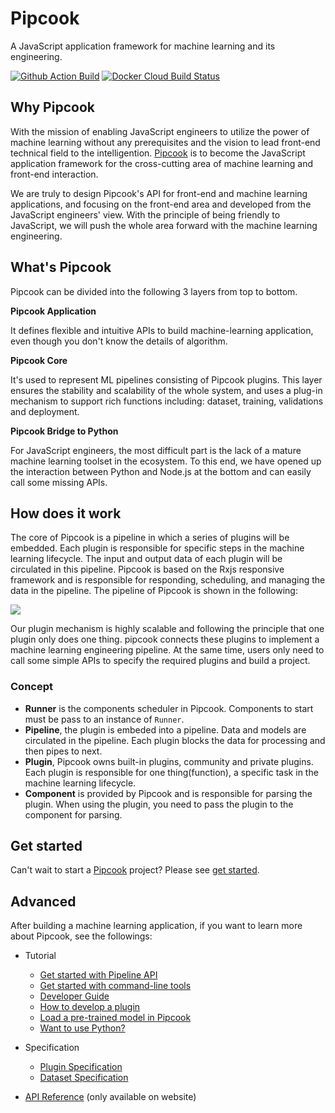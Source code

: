 # Pipcook

A JavaScript application framework for machine learning and its engineering.

<a href="https://github.com/alibaba/pipcook/actions">
  <img alt="Github Action Build" src="https://github.com/alibaba/pipcook/workflows/build/badge.svg?branch=master&event=push"></a>
<a href="https://hub.docker.com/r/pipcook/pipcook">
  <img alt="Docker Cloud Build Status" src="https://img.shields.io/docker/cloud/build/pipcook/pipcook"></a>

## Why Pipcook

With the mission of enabling JavaScript engineers to utilize the power of machine learning without any prerequisites and the vision to lead front-end technical field to the intelligention. [Pipcook][] is to become the JavaScript application framework for the cross-cutting area of machine learning and front-end interaction.

We are truly to design Pipcook's API for front-end and machine learning applications, and focusing on the front-end area and developed from the JavaScript engineers' view. With the principle of being friendly to JavaScript, we will push the whole area forward with the machine learning engineering.

## What's Pipcook

Pipcook can be divided into the following 3 layers from top to bottom.

__Pipcook Application__

It defines flexible and intuitive APIs to build machine-learning application, even though you don't know the details 
of algorithm.

__Pipcook Core__

It's used to represent ML pipelines consisting of Pipcook plugins. This layer ensures the stability and scalability 
of the whole system, and uses a plug-in mechanism to support rich functions including: dataset, training, validations
and deployment.

__Pipcook Bridge to Python__

For JavaScript engineers, the most difficult part is the lack of a mature machine learning toolset in the ecosystem.
To this end, we have opened up the interaction between Python and Node.js at the bottom and can easily call some 
missing APIs.

## How does it work

The core of Pipcook is a pipeline in which a series of plugins will be embedded. Each plugin is responsible for specific steps in the machine learning lifecycle. The input and output data of each plugin will be circulated in this pipeline. Pipcook is based on the Rxjs responsive framework and is responsible for responding, scheduling, and managing the data in the pipeline. The pipeline of Pipcook is shown in the following:

![](https://img.alicdn.com/tfs/TB1eZrDtkT2gK0jSZFkXXcIQFXa-2323-969.png)

Our plugin mechanism is highly scalable and following the principle that one plugin only does one thing. pipcook connects these plugins to implement a machine learning engineering pipeline. At the same time, users only need to call some simple APIs to specify the required plugins and build a project.

### Concept

- **Runner** is the components scheduler in Pipcook. Components to start must be pass to an instance of `Runner`.
- **Pipeline**, the plugin is embeded into a pipeline. Data and models are circulated in the pipeline. Each plugin blocks the data for processing and then pipes to next.
- **Plugin**, Pipcook owns built-in plugins, community and private plugins. Each plugin is responsible for one thing(function), a specific task in the machine learning lifecycle.
- **Component** is provided by Pipcook and is responsible for parsing the plugin. When using the plugin, you need to pass the plugin to the component for parsing.

## Get started

Can't wait to start a [Pipcook][] project? Please see [get started](tutorials/get-started.md).

## Advanced

After building a machine learning application, if you want to learn more about Pipcook, see the followings:

- Tutorial
  - [Get started with Pipeline API](./tutorials/get-started-with-pipeline-api.md)
  - [Get started with command-line tools](./tutorials/get-started-with-cli.md)
  - [Developer Guide](./tutorials/developer-guide.md)
  - [How to develop a plugin](./tutorials/how-to-develop-a-plugin.md)
  - [Load a pre-trained model in Pipcook](./tutorials/load-a-pre-trained-model-in-pipcook.md)
  - [Want to use Python?](./tutorials/want-to-use-python.md)

- Specification
  - [Plugin Specification](./spec/plugin.md)
  - [Dataset Specification](./spec/dataset.md)

- [API Reference](/typedoc) (only available on website)

[Pipcook]: https://github.com/alibaba/pipcook
